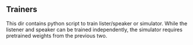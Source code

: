 ## Trainers
This dir contains python script to train lister/speaker or simulator.
While the listener and speaker can be trained independently, 
the simulator requires pretrained weights from the previous two.

